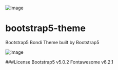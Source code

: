 ![image](https://user-images.githubusercontent.com/19249620/206508707-3d5b2798-d0e1-4061-831d-243e743bcc49.png)

# bootstrap5-theme
Bootstrap5 Bondi Theme built by Bootstrap5

![image](https://user-images.githubusercontent.com/19249620/206507222-5423d895-1941-46a7-a602-0936dea3827f.png)


###License
Bootstrap5 v5.0.2
Fontawesome v6.2.1
